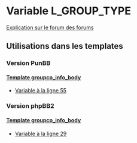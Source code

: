 # Variable L_GROUP_TYPE
[Explication sur le forum des forums](http://forum.forumactif.com/t294113-listing-des-variables#L_GROUP_TYPE)
## Utilisations dans les templates
### Version PunBB
#### [Template groupcp_info_body](punbb/groupcp_info_body.md)
* [Variable à la ligne 55](../punbb/groupcp_info_body.tpl#L55)
### Version phpBB2
#### [Template groupcp_info_body](subsilver/groupcp_info_body.md)
* [Variable à la ligne 29](../subsilver/groupcp_info_body.tpl#L29)